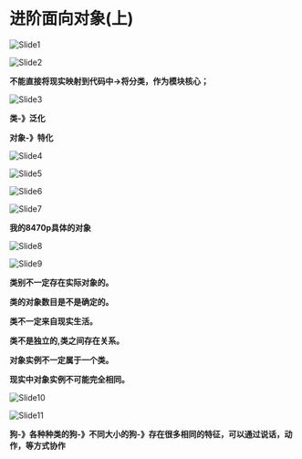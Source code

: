 # 进阶面向对象(上)



![Slide1](13.进阶面向对象(上).assets/Slide1-1631623523536.PNG)



![Slide2](13.进阶面向对象(上).assets/Slide2.PNG)

**不能直接将现实映射到代码中->将分类，作为模块核心；**

![Slide3](13.进阶面向对象(上).assets/Slide3.PNG)

**类-》泛化**

**对象-》特化**

![Slide4](13.进阶面向对象(上).assets/Slide4.PNG)



![Slide5](13.进阶面向对象(上).assets/Slide5.PNG)



![Slide6](13.进阶面向对象(上).assets/Slide6.PNG)



![Slide7](13.进阶面向对象(上).assets/Slide7.PNG)

**我的8470p具体的对象**

![Slide8](13.进阶面向对象(上).assets/Slide8.PNG)



![Slide9](13.进阶面向对象(上).assets/Slide9.PNG)

**类别不一定存在实际对象的。**

**类的对象数目是不是确定的。**

**类不一定来自现实生活。**

**类不是独立的,类之间存在关系。**

**对象实例不一定属于一个类。**

**现实中对象实例不可能完全相同。**

![Slide10](13.进阶面向对象(上).assets/Slide10.PNG)



![Slide11](13.进阶面向对象(上).assets/Slide11.PNG)

**狗-》各种种类的狗-》不同大小的狗-》存在很多相同的特征，可以通过说话，动作，等方式协作**